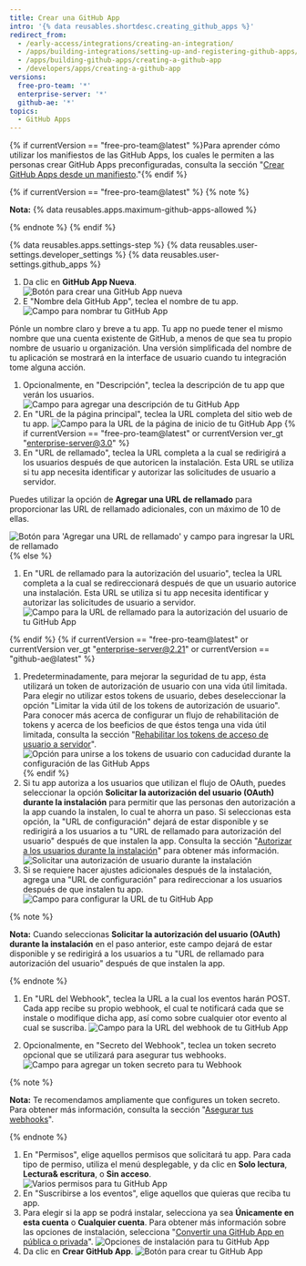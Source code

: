 ```yaml
---
title: Crear una GitHub App
intro: '{% data reusables.shortdesc.creating_github_apps %}'
redirect_from:
  - /early-access/integrations/creating-an-integration/
  - /apps/building-integrations/setting-up-and-registering-github-apps/registering-github-apps/
  - /apps/building-github-apps/creating-a-github-app
  - /developers/apps/creating-a-github-app
versions:
  free-pro-team: '*'
  enterprise-server: '*'
  github-ae: '*'
topics:
  - GitHub Apps
---
```


{% if currentVersion == "free-pro-team@latest" %}Para aprender cómo utilizar los manifiestos de las GitHub Apps, los cuales le permiten a las personas crear GitHub Apps preconfiguradas, consulta la sección "[Crear GitHub Apps desde un manifiesto](/apps/building-github-apps/creating-github-apps-from-a-manifest/)."{% endif %}

{% if currentVersion == "free-pro-team@latest" %}
{% note %}

  **Nota:** {% data reusables.apps.maximum-github-apps-allowed %}

{% endnote %}
{% endif %}

{% data reusables.apps.settings-step %}
{% data reusables.user-settings.developer_settings %}
{% data reusables.user-settings.github_apps %}
1. Da clic en **GitHub App Nueva**. ![Botón para crear una GitHub App nueva](/assets/images/github-apps/github_apps_new.png)
1. E "Nombre dela GitHub App", teclea el nombre de tu app. ![Campo para nombrar tu GitHub App](/assets/images/github-apps/github_apps_app_name.png)

  Pónle un nombre claro y breve a tu app. Tu app no puede tener el mismo nombre que una cuenta existente de GitHub, a menos de que sea tu propio nombre de usuario u organización. Una versión simplificada del nombre de tu aplicación se mostrará en la interface de usuario cuando tu integración tome alguna acción.

1. Opcionalmente, en "Descripción", teclea la descripción de tu app que verán los usuarios. ![Campo para agregar una descripción de tu GitHub App](/assets/images/github-apps/github_apps_description.png)
1. En "URL de la página principal", teclea la URL completa del sitio web de tu app. ![Campo para la URL de la página de inicio de tu GitHub App](/assets/images/github-apps/github_apps_homepage_url.png)
{% if currentVersion == "free-pro-team@latest" or currentVersion ver_gt "enterprise-server@3.0" %}
1. En "URL de rellamado", teclea la URL completa a la cual se redirigirá a los usuarios después de que autoricen la instalación. Esta URL se utiliza si tu app necesita identificar y autorizar las solicitudes de usuario a servidor.

  Puedes utilizar la opción de **Agregar una URL de rellamado** para proporcionar las URL de rellamado adicionales, con un máximo de 10 de ellas.

  ![Botón para 'Agregar una URL de rellamado' y campo para ingresar la URL de rellamado](/assets/images/github-apps/github_apps_callback_url_multiple.png)
{% else %}
1. En "URL de rellamado para la autorización del usuario", teclea la URL completa a la cual se redireccionará después de que un usuario autorice una instalación. Esta URL se utiliza si tu app necesita identificar y autorizar las solicitudes de usuario a servidor. ![Campo para la URL de rellamado para la autorización del usuario de tu GitHub App](/assets/images/github-apps/github_apps_user_authorization.png)

{% endif %}
{% if currentVersion == "free-pro-team@latest" or currentVersion ver_gt "enterprise-server@2.21" or currentVersion == "github-ae@latest" %}
1. Predeterminadamente, para mejorar la seguridad de tu app, ésta utilizará un token de autorización de usuario con una vida útil limitada. Para elegir no utilizar estos tokens de usuario, debes deseleccionar la opción "Limitar la vida útil de los tokens de autorización de usuario". Para conocer más acerca de configurar un flujo de rehabilitación de tokens y acerca de los beeficios de que éstos tenga una vida útil limitada, consulta la sección "[Rehabilitar los tokens de acceso de usuario a servidor](/apps/building-github-apps/refreshing-user-to-server-access-tokens/)". ![Opción para unirse a los tokens de usuario con caducidad durante la configuración de las GitHub Apps](/assets/images/github-apps/expire-user-tokens-selection.png)
{% endif %}
1. Si tu app autoriza a los usuarios que utilizan el flujo de OAuth, puedes seleccionar la opción **Solicitar la autorización del usuario (OAuth) durante la instalación** para permitir que las personas den autorización a la app cuando la instalen, lo cual te ahorra un paso. Si seleccionas esta opción, la "URL de configuración" dejará de estar disponible y se redirigirá a los usuarios a tu "URL de rellamado para autorización del usuario" después de que instalen la app. Consulta la sección "[Autorizar a los usuarios durante la instalación](/apps/installing-github-apps/#authorizing-users-during-installation)" para obtener más información. ![Solicitar una autorización de usuario durante la instalación](/assets/images/github-apps/github_apps_request_auth_upon_install.png)
1. Si se requiere hacer ajustes adicionales después de la instalación, agrega una "URL de configuración" para redireccionar a los usuarios después de que instalen tu app. ![Campo para configurar la URL de tu GitHub App ](/assets/images/github-apps/github_apps_setup_url.png)

  {% note %}

  **Nota:** Cuando seleccionas **Solicitar la autorización del usuario (OAuth) durante la instalación** en el paso anterior, este campo dejará de estar disponible y se redirigirá a los usuarios a tu "URL de rellamado para autorización del usuario" después de que instalen la app.

  {% endnote %}

1. En "URL del Webhook", teclea la URL a la cual los eventos harán POST. Cada app recibe su propio webhook, el cual te notificará cada que se instale o modifique dicha app, así como sobre cualquier otor evento al cual se suscriba. ![Campo para la URL del webhook de tu GitHub App](/assets/images/github-apps/github_apps_webhook_url.png)

1. Opcionalmente, en "Secreto del Webhook", teclea un token secreto opcional que se utilizará para asegurar tus webhooks. ![Campo para agregar un token secreto para tu Webhook](/assets/images/github-apps/github_apps_webhook_secret.png)

  {% note %}

  **Nota:** Te recomendamos ampliamente que configures un token secreto. Para obtener más información, consulta la sección "[Asegurar tus webhooks](/webhooks/securing/)".

  {% endnote %}

1. En "Permisos", elige aquellos permisos que solicitará tu app. Para cada tipo de permiso, utiliza el menú desplegable, y da clic en **Solo lectura**, **Lectura& escritura**, o **Sin acceso**. ![Varios permisos para tu GitHub App](/assets/images/github-apps/github_apps_new_permissions_post2dot13.png)
1. En "Suscribirse a los eventos", elige aquellos que quieras que reciba tu app.
1. Para elegir si la app se podrá instalar, selecciona ya sea **Únicamente en esta cuenta** o **Cualquier cuenta**. Para obtener más información sobre las opciones de instalación, selecciona "[Convertir una GitHub App en pública o privada](/apps/managing-github-apps/making-a-github-app-public-or-private/)". ![Opciones de instalación para tu GitHub App](/assets/images/github-apps/github_apps_installation_options.png)
1. Da clic en **Crear GitHub App**. ![Botón para crear tu GitHub App](/assets/images/github-apps/github_apps_create_github_app.png)
